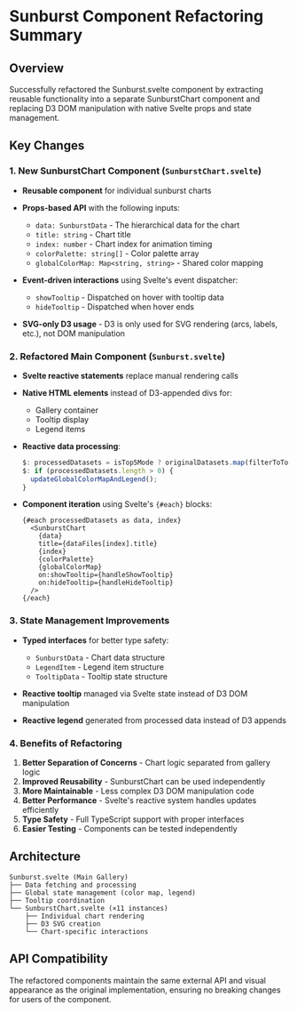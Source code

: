 # Sunburst Component Refactoring Summary

## Overview
Successfully refactored the Sunburst.svelte component by extracting reusable functionality into a separate SunburstChart component and replacing D3 DOM manipulation with native Svelte props and state management.

## Key Changes

### 1. New SunburstChart Component (`SunburstChart.svelte`)
- **Reusable component** for individual sunburst charts
- **Props-based API** with the following inputs:
  - `data: SunburstData` - The hierarchical data for the chart
  - `title: string` - Chart title
  - `index: number` - Chart index for animation timing
  - `colorPalette: string[]` - Color palette array
  - `globalColorMap: Map<string, string>` - Shared color mapping

- **Event-driven interactions** using Svelte's event dispatcher:
  - `showTooltip` - Dispatched on hover with tooltip data
  - `hideTooltip` - Dispatched when hover ends

- **SVG-only D3 usage** - D3 is only used for SVG rendering (arcs, labels, etc.), not DOM manipulation

### 2. Refactored Main Component (`Sunburst.svelte`)
- **Svelte reactive statements** replace manual rendering calls
- **Native HTML elements** instead of D3-appended divs for:
  - Gallery container
  - Tooltip display
  - Legend items
  
- **Reactive data processing**:
  ```typescript
  $: processedDatasets = isTop5Mode ? originalDatasets.map(filterToTop5) : originalDatasets;
  $: if (processedDatasets.length > 0) {
    updateGlobalColorMapAndLegend();
  }
  ```

- **Component iteration** using Svelte's `{#each}` blocks:
  ```svelte
  {#each processedDatasets as data, index}
    <SunburstChart 
      {data}
      title={dataFiles[index].title}
      {index}
      {colorPalette}
      {globalColorMap}
      on:showTooltip={handleShowTooltip}
      on:hideTooltip={handleHideTooltip}
    />
  {/each}
  ```

### 3. State Management Improvements
- **Typed interfaces** for better type safety:
  - `SunburstData` - Chart data structure
  - `LegendItem` - Legend item structure
  - `TooltipData` - Tooltip state structure

- **Reactive tooltip** managed via Svelte state instead of D3 DOM manipulation
- **Reactive legend** generated from processed data instead of D3 appends

### 4. Benefits of Refactoring
1. **Better Separation of Concerns** - Chart logic separated from gallery logic
2. **Improved Reusability** - SunburstChart can be used independently
3. **More Maintainable** - Less complex D3 DOM manipulation code
4. **Better Performance** - Svelte's reactive system handles updates efficiently
5. **Type Safety** - Full TypeScript support with proper interfaces
6. **Easier Testing** - Components can be tested independently

## Architecture
```
Sunburst.svelte (Main Gallery)
├── Data fetching and processing
├── Global state management (color map, legend)
├── Tooltip coordination
└── SunburstChart.svelte (×11 instances)
    ├── Individual chart rendering
    ├── D3 SVG creation
    └── Chart-specific interactions
```

## API Compatibility
The refactored components maintain the same external API and visual appearance as the original implementation, ensuring no breaking changes for users of the component.